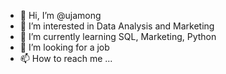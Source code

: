 - 👋 Hi, I’m @ujamong
- 👀 I’m interested in Data Analysis and Marketing
- 🌱 I’m currently learning SQL, Marketing, Python
- 💞️ I’m looking for a job
- 📫 How to reach me ...

<!---
ujamong/ujamong is a ✨ special ✨ repository because its `README.md` (this file) appears on your GitHub profile.
You can click the Preview link to take a look at your changes.
--->
